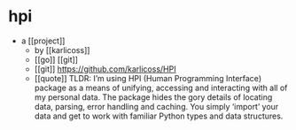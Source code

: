 # hpi

- a [[project]]
  - by [[karlicoss]]
  - [[go]] [[git]]
  - [[git]] https://github.com/karlicoss/HPI
  - [[quote]] TLDR: I’m using HPI (Human Programming Interface) package as a means of unifying, accessing and interacting with all of my personal data. The package hides the gory details of locating data, parsing, error handling and caching. You simply ‘import’ your data and get to work with familiar Python types and data structures.



